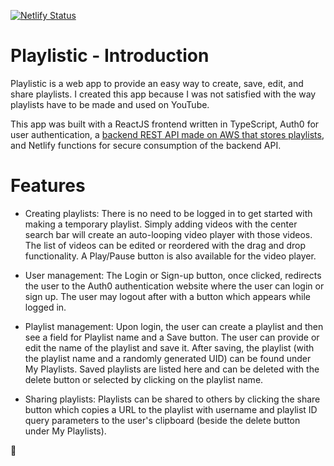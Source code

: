 [![Netlify Status](https://api.netlify.com/api/v1/badges/be42048e-916d-42f3-b372-752e5f2fb021/deploy-status)](https://app.netlify.com/sites/playlistic/deploys)

# Playlistic - Introduction

Playlistic is a web app to provide an easy way to create, save, edit, and share playlists. I created this app because I was not satisfied with the way playlists have to be made and used on YouTube. 

This app was built with a ReactJS frontend written in TypeScript, Auth0 for user authentication, a [backend REST API made on AWS that stores playlists]([https://github.com/sbose23/Playlistic/tree/main/api]), and Netlify functions for secure consumption of the backend API.

# Features

* Creating playlists: There is no need to be logged in to get started with making a temporary playlist. Simply adding videos with the center search bar will create an auto-looping video player with those videos. The list of videos can be edited or reordered with the drag and drop functionality. A Play/Pause button is also available for the video player.

* User management: The Login or Sign-up button, once clicked, redirects the user to the Auth0 authentication website where the user can login or sign up. The user may logout after with a button which appears while logged in.

* Playlist management: Upon login, the user can create a playlist and then see a field for Playlist name and a Save button. The user can provide or edit the name of the playlist and save it. After saving, the playlist (with the playlist name and a randomly generated UID) can be found under My Playlists. Saved playlists are listed here and can be deleted with the delete button or selected by clicking on the playlist name. 

* Sharing playlists: Playlists can be shared to others by clicking the share button which copies a URL to the playlist with username and playlist ID query parameters to the user's clipboard (beside the delete button under My Playlists). 

🎵
